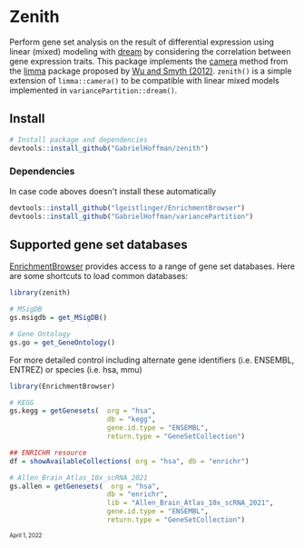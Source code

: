 # Zenith

Perform gene set analysis on the result of differential expression using linear (mixed) modeling with [dream](https://doi.org/10.1093/bioinformatics/btaa687) by considering the correlation between gene expression traits.  This package implements the [camera](https://www.rdocumentation.org/packages/limma/versions/3.28.14/topics/camera) method from the [limma](https://bioconductor.org/packages/limma/) package proposed by [Wu and Smyth (2012)](https://doi.org/10.1093/nar/gks461).  `zenith()` is a simple extension of `limma::camera()` to be compatible with linear mixed models implemented in `variancePartition::dream()`.


## Install
```r
# Install package and dependencies
devtools::install_github("GabrielHoffman/zenith")
```

### Dependencies
In case code aboves doesn't install these automatically
```r
devtools::install_github("lgeistlinger/EnrichmentBrowser")
devtools::install_github("GabrielHoffman/variancePartition")
```

## Supported gene set databases
[EnrichmentBrowser](https://bioconductor.org/packages/EnrichmentBrowser/) provides access to a range of gene set databases.  Here are some shortcuts to load common databases:  

```r
library(zenith)

# MSigDB
gs.msigdb = get_MSigDB()

# Gene Ontology
gs.go = get_GeneOntology()
```

For more detailed control including alternate gene identifiers (i.e. ENSEMBL, ENTREZ) or species (i.e. hsa, mmu)

```r
library(EnrichmentBrowser)

# KEGG
gs.kegg = getGenesets(  org = "hsa", 
	   					db = "kegg", 
	   					gene.id.type = "ENSEMBL", 
	   					return.type = "GeneSetCollection")

## ENRICHR resource
df = showAvailableCollections( org = "hsa", db = "enrichr")

# Allen_Brain_Atlas_10x_scRNA_2021
gs.allen = getGenesets(  org = "hsa", 
	   					db = "enrichr", 
	   					lib = "Allen_Brain_Atlas_10x_scRNA_2021",
	   					gene.id.type = "ENSEMBL", 
	   					return.type = "GeneSetCollection")
```



<sub><sub>April 1, 2022</sub></sub>

